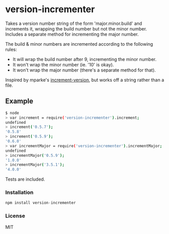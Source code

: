 # version-incrementer

Takes a version number string of the form 'major.minor.build' and increments it, wrapping the build number but not the minor number. Includes a separate method for incrementing the major number.

The build & minor numbers are incremented according to the following rules:
* It will wrap the build number after 9, incrementing the minor number.
* It won't wrap the minor number (ie. '10' is okay).
* It won't wrap the major number (there's a separate method for that).

Inspired by mparke's [increment-version](https://github.com/mparke/increment-version), but works off a string rather than a file.

## Example

``` bash
$ node
> var increment = require('version-incrementer').increment;
undefined
> increment('0.5.7');
'0.5.8'
> increment('0.5.9');
'0.6.0'
> var incrementMajor = require('version-incrementer').incrementMajor;
undefined
> incrementMajor('0.5.9');
'1.0.0'
> incrementMajor('3.5.1');
'4.0.0'
```

Tests are included.

### Installation

``` js
npm install version-incrementer
```
### License

MIT
